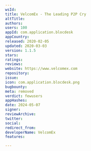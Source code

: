 ```yaml
---
wsId: 
title: VelcomEx - The Leading P2P Cry
altTitle: 
authors: 
users: 100
appId: com.application.blocdesk
appCountry: 
released: 2020-02-05
updated: 2020-03-03
version: 1.1.5
stars: 
ratings: 
reviews: 
website: https://www.velcomex.com
repository: 
issue: 
icon: com.application.blocdesk.png
bugbounty: 
meta: removed
verdict: fewusers
appHashes: 
date: 2024-05-07
signer: 
reviewArchive: 
twitter: 
social: 
redirect_from: 
developerName: VelcomEx
features: 

---
```


